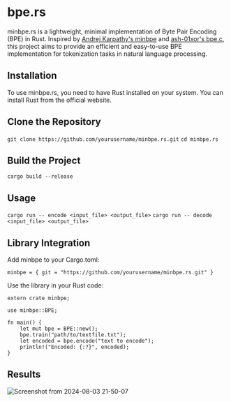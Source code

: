 # bpe.rs
minbpe.rs is a lightweight, minimal implementation of Byte Pair Encoding (BPE) in Rust. Inspired by [Andrej Karpathy's minbpe](https://github.com/karpathy/minbpe) and [ash-01xor's bpe.c](https://github.com/ash-01xor/bpe.c), this project aims to provide an efficient and easy-to-use BPE implementation for tokenization tasks in natural language processing.

## Installation
To use minbpe.rs, you need to have Rust installed on your system. You can install Rust from the official website.

## Clone the Repository

`git clone https://github.com/yourusername/minbpe.rs.git`
`cd minbpe.rs`

## Build the Project
`cargo build --release`

## Usage
`cargo run -- encode <input_file> <output_file>`
`cargo run -- decode <input_file> <output_file>`

## Library Integration
Add minbpe to your Cargo.toml:

```[dependencies]
minbpe = { git = "https://github.com/yourusername/minbpe.rs.git" }
```

Use the library in your Rust code:
```
extern crate minbpe;

use minbpe::BPE;

fn main() {
    let mut bpe = BPE::new();
    bpe.train("path/to/textfile.txt");
    let encoded = bpe.encode("text to encode");
    println!("Encoded: {:?}", encoded);
}
```
## Results
![Screenshot from 2024-08-03 21-50-07](https://github.com/user-attachments/assets/70a8d18f-40e2-4f10-a394-65459374a403)


